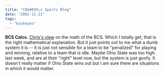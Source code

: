 ```yaml
---
title: "CB&#039;s Sports Blog"
date: "2002-11-21"
tags: 
  - "buckeyes"
---
```


**BCS Calcs.** [Chris's view](http://www.chrisblanchard.com/2002_11_17_sportsarchive.html#84829091) on the math of the BCS. Which I totally get, that is the right mathematical explanation. But it just points out to me what a dumb system it is -- it is just not sensible for a team to be "penalized" for playing and winning, relative to a team that is idle. Maybe Ohio State was too high last week, and are at their "right" level now, but the system is just goofy. It doesn't really matter if Ohio State wins out but I am sure there are situations in which it would matter.
